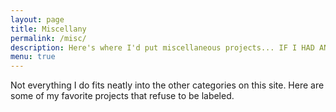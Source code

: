 ```yaml
---
layout: page
title: Miscellany
permalink: /misc/
description: Here's where I'd put miscellaneous projects... IF I HAD ANY!
menu: true
---
```


Not everything I do fits neatly into the other categories on this site. Here are some of my favorite projects that refuse to be labeled.